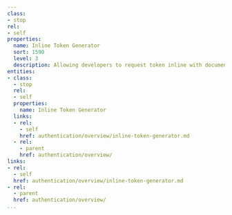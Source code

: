 ```yaml
---
class:
- stop
rel:
- self
properties:
  name: Inline Token Generator
  sort: 1590
  level: 3
  description: Allowing developers to request token inline with documentation.
entities:
- class:
  - stop
  rel:
  - self
  properties:
    name: Inline Token Generator
  links:
  - rel:
    - self
    href: authentication/overview/inline-token-generator.md
  - rel:
    - parent
    href: authentication/overview/
links:
- rel:
  - self
  href: authentication/overview/inline-token-generator.md
- rel:
  - parent
  href: authentication/overview/
...
```


